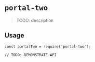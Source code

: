 # `portal-two`

> TODO: description

## Usage

```
const portalTwo = require('portal-two');

// TODO: DEMONSTRATE API
```
